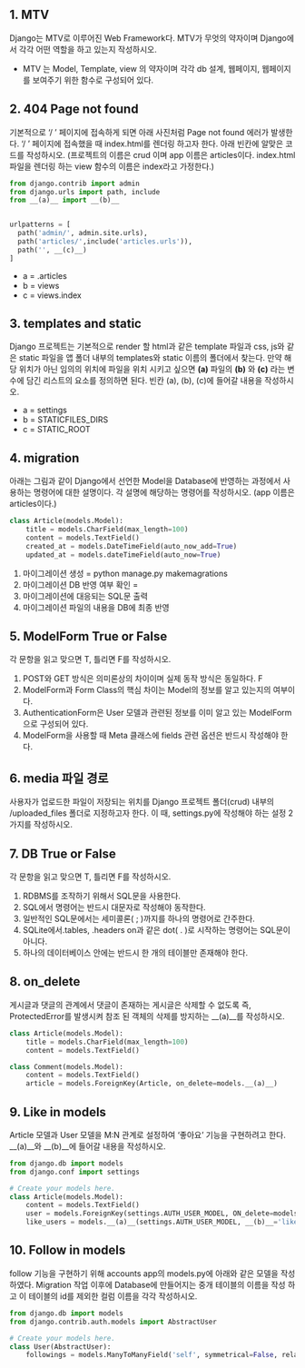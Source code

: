 ## 1. MTV
Django는 MTV로 이루어진 Web Framework다. 
MTV가 무엇의 약자이며 Django에서 각각 어떤 역할을 하고 있는지 작성하시오.

- MTV 는 Model, Template, view 의 약자이며 각각 db 설계, 웹페이지, 웹페이지를 보여주기 위한 함수로 구성되어 있다.

## 2. 404 Page not found
기본적으로 ‘/ ’ 페이지에 접속하게 되면 아래 사진처럼 Page not found 에러가 발생한다. 
‘/ ’ 페이지에 접속했을 때 index.html를 렌더링 하고자 한다. 아래 빈칸에 알맞은 코드를
작성하시오. (프로젝트의 이름은 crud 이며 app 이름은 articles이다. index.html 파일을
렌더링 하는 view 함수의 이름은 index라고 가정한다.)

```python
from django.contrib import admin
from django.urls import path, include
from __(a)__ import __(b)__


urlpatterns = [
  path('admin/', admin.site.urls),
  path('articles/',include('articles.urls')),
  path('', __(c)__)
]
```
- a = .articles
- b = views
- c = views.index

## 3. templates and static
Django 프로젝트는 기본적으로 render 할 html과 같은 template 파일과 css, js와 같은
static 파일을 앱 폴더 내부의 templates와 static 이름의 폴더에서 찾는다. 
만약 해당 위치가 아닌 임의의 위치에 파일을 위치 시키고 싶으면 __(a)__ 파일의
__(b)__ 와 __(c)__ 라는 변수에 담긴 리스트의 요소를 정의하면 된다. 
빈칸 (a), (b), (c)에 들어갈 내용을 작성하시오. 

- a = settings
- b = STATICFILES_DIRS
- c = STATIC_ROOT

## 4. migration
아래는 그림과 같이 Django에서 선언한 Model을 Database에 반영하는 과정에서
사용하는 명령어에 대한 설명이다. 각 설명에 해당하는 명령어를 작성하시오. 
(app 이름은 articles이다.)
```python
class Article(models.Model):
    title = models.CharField(max_length=100)
    content = models.TextField()
    created_at = models.DateTimeField(auto_now_add=True)
    updated_at = models.dateTimeField(auto_now=True)
```
1) 마이그레이션 생성 = python manage.py makemagrations
2) 마이그레이션 DB 반영 여부 확인 = 
3) 마이그레이션에 대응되는 SQL문 출력
4) 마이그레이션 파일의 내용을 DB에 최종 반영



## 5. ModelForm True or False
각 문항을 읽고 맞으면 T, 틀리면 F를 작성하시오. 
1) POST와 GET 방식은 의미론상의 차이이며 실제 동작 방식은 동일하다. F
2) ModelForm과 Form Class의 핵심 차이는 Model의 정보를 알고 있는지의 여부이다. 
3) AuthenticationForm은 User 모델과 관련된 정보를 이미 알고 있는 ModelForm으로
구성되어 있다.
4) ModelForm을 사용할 때 Meta 클래스에 fields 관련 옵션은 반드시 작성해야 한다.


## 6. media 파일 경로
사용자가 업로드한 파일이 저장되는 위치를 Django 프로젝트 폴더(crud) 내부의
/uploaded_files 폴더로 지정하고자 한다. 
이 때, settings.py에 작성해야 하는 설정 2가지를 작성하시오.


## 7. DB True or False
각 문항을 읽고 맞으면 T, 틀리면 F를 작성하시오. 
1) RDBMS를 조작하기 위해서 SQL문을 사용한다.
2) SQL에서 명령어는 반드시 대문자로 작성해야 동작한다. 
3) 일반적인 SQL문에서는 세미콜론( ; )까지를 하나의 명령어로 간주한다.
4) SQLite에서.tables, .headers on과 같은 dot( . )로 시작하는 명령어는 SQL문이 아니다. 
5) 하나의 데이터베이스 안에는 반드시 한 개의 테이블만 존재해야 한다.


## 8. on_delete
게시글과 댓글의 관계에서 댓글이 존재하는 게시글은 삭제할 수 없도록
즉, ProtectedError를 발생시켜 참조 된 객체의 삭제를 방지하는 __(a)__를 작성하시오.
```python
class Article(models.Model):
    title = models.CharField(max_length=100)
    content = models.TextField()

class Comment(models.Model):
    content = models.TextField()
    article = models.ForeignKey(Article, on_delete=models.__(a)__)
```

## 9. Like in models
Article 모델과 User 모델을 M:N 관계로 설정하여 ‘좋아요’ 기능을 구현하려고 한다.
__(a)__와 __(b)__에 들어갈 내용을 작성하시오. 
```python
from django.db import models
from django.conf import settings

# Create your models here.
class Article(models.Model):
    content = models.TextField()
    user = models.ForeignKey(settings.AUTH_USER_MODEL, ON_delete=models.CASECADE)
    like_users = models.__(a)__(settings.AUTH_USER_MODEL, __(b)__='like_articles')
```


## 10. Follow  in models
follow 기능을 구현하기 위해 accounts app의 models.py에 아래와 같은 모델을
작성하였다. Migration 작업 이후에 Database에 만들어지는 중개 테이블의 이름을 작성
하고 이 테이블의 id를 제외한 컬럼 이름을 각각 작성하시오.
```python
from django.db import models
from django.contrib.auth.models import AbstractUser

# Create your models here.
class User(AbstractUser):
    followings = models.ManyToManyField('self', symmetrical=False, related_name='followers')
```
